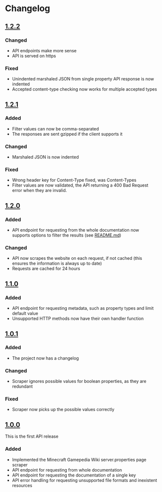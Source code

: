 # Changelog

## [1.2.2](https://github.com/tmaxmax/serverpropertiesapi/compare/1.2.1...1.2.2)

### Changed

- API endpoints make more sense
- API is served on https

### Fixed

- Unindented marshaled JSON from single property API response is now indented
- Accepted content-type checking now works for multiple accepted types

## [1.2.1](https://github.com/tmaxmax/serverpropertiesapi/compare/1.2.0...1.2.1)

### Added

- Filter values can now be comma-separated
- The responses are sent gzipped if the client supports it

### Changed

- Marshaled JSON is now indented

### Fixed

- Wrong header key for Content-Type fixed, was Content-Types
- Filter values are now validated, the API returning a 400 Bad Request error when they are invalid.

## [1.2.0](https://github.com/tmaxmax/serverpropertiesapi/compare/1.1.0...1.2.0)

### Added

- API endpoint for requesting from the whole documentation now supports options to filter the results (see [README.md](README.md))

### Changed

- API now scrapes the website on each request, if not cached (this ensures the information is always up to date)
- Requests are cached for 24 hours

## [1.1.0](https://github.com/tmaxmax/serverpropertiesapi/compare/1.0.1...1.1.0)

### Added

- API endpoint for requesting metadata, such as property types and limit default value
- Unsupported HTTP methods now have their own handler function

## [1.0.1](https://github.com/tmaxmax/serverpropertiesapi/compare/1.0.0...1.0.1)

### Added

- The project now has a changelog

### Changed

- Scraper ignores possible values for boolean properties, as they are redundant

### Fixed

- Scraper now picks up the possible values correctly

## [1.0.0](https://github.com/tmaxmax/serverpropertiesapi/releases/tag/1.0.0)

This is the first API release

### Added

- Implemented the Minecraft Gamepedia Wiki server.properties page scraper
- API endpoint for requesting from whole documentation
- API endpoint for requesting the documentation of a single key
- API error handling for requesting unsupported file formats and inexistent resources
